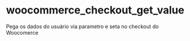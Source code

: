 # woocommerce_checkout_get_value
Pega os dados do usuário via parametro e seta no checkout do Woocomerce
